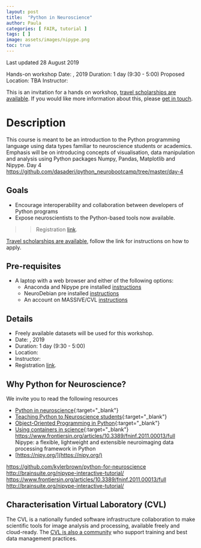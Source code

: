 ```yaml
---
layout: post
title:  "Python in Neuroscience"
author: Paula
categories: [ FAIR, tutorial ]
tags: [ ]
image: assets/images/nipype.png
toc: true
---
```


Last updated 28 August 2019

Hands-on workshop
Date: , 2019
Duration: 1 day (9:30 - 5:00)
Proposed Location: TBA
Instructor:

This is an invitation for a hands on workshop, [travel scholarships are available](https://characterisation-virtual-laboratory.github.io/CVL_Community/scholarships/). If you would like more information about this, please [get in touch](mailto:p.martinez@uq.edu.au).

# Description

This course is meant to be an introduction to the Python programming language using data types familiar to neuroscience students or academics. Emphasis will be on introducing concepts of visualisation, data manipulation and analysis using Python packages Numpy, Pandas, Matplotlib and Nipype.
Day 4 https://github.com/dasaderi/python_neurobootcamp/tree/master/day-4

## Goals
- Encourage interoperability and collaboration between developers of Python programs
- Expose neuroscientists to the Python-based tools now available.

>> Registration [link](https://www.eventbrite.com.au/o/20185254580).

[Travel scholarships are available](https://characterisation-virtual-laboratory.github.io/CVL_Community/scholarships/), follow the link for instructions on how to apply.

## Pre-requisites
* A laptop with a web browser and either of the following options:
  * Anaconda and Nipype pre installed [instructions](http://miykael.github.io/nipype-beginner-s-guide/installation.html)
  * NeuroDebian pre installed [instructions](http://miykael.github.io/nipype-beginner-s-guide/installation.html)
  * An account on MASSIVE/CVL [instructions]()

## Details

* Freely available datasets will be used for this workshop.
* Date: , 2019
* Duration: 1 day (9:30 - 5:00)
* Location:
* Instructor:
* Registration [link]().

## Why Python for Neuroscience?

We invite you to read the following resources

* [Python in neuroscience](https://www.ncbi.nlm.nih.gov/pmc/articles/PMC4396193/){:target="_blank"}
* [Teaching Python to Neuroscience students](https://laderast.github.io/2018/01/17/what-we-learned-teaching-python-to-neuroscience-students/){:target="_blank"}
* [Object-Oriented Programming in Python](https://www.py4e.com/lessons/Objects){:target="_blank"}
* [Using containers in science](https://neurohackweek.github.io/docker-for-scientists/){:target="_blank"}
https://www.frontiersin.org/articles/10.3389/fninf.2011.00013/full
Nipype: a flexible, lightweight and extensible neuroimaging data processing framework in Python
* [https://nipy.org/](https://nipy.org/)

https://github.com/kylerbrown/python-for-neuroscience
http://brainsuite.org/nipype-interactive-tutorial/
https://www.frontiersin.org/articles/10.3389/fninf.2011.00013/full
http://brainsuite.org/nipype-interactive-tutorial/



## Characterisation Virtual Laboratory (CVL)

The CVL is a nationally funded software infrastructure collaboration
to make scientific tools for image analysis and processing, available freely
and cloud-ready. The [CVL is also a community](https://characterisation-virtual-laboratory.github.io/CVL_Community/about) who support training
and best data management practices.

